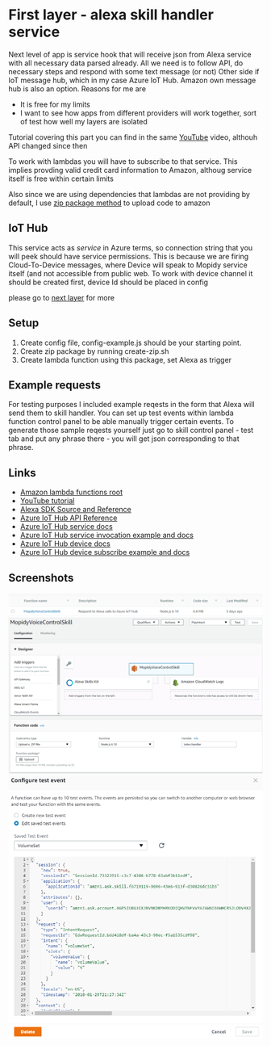 # First layer - alexa skill handler service 

Next level of app is service hook that will receive json from Alexa service with all necessary data parsed already. All we need is to follow API, do necessary steps and respond with some text message (or not)
Other side if IoT message hub, which in my case Azure IoT Hub. Amazon own message hub is also an option. Reasons for me are
* It is free for my limits
* I want to see how apps from different providers will work together, sort of test how well my layers are isolated

Tutorial covering this part you can find in the same [YouTube](https://www.youtube.com/watch?v=zt9WdE5kR6g) video, althouh API changed since then

To work with lambdas you will have to subscribe to that service. This implies provding valid credit card information to Amazon, althoug service itself is free within certain limits

Also since we are using dependencies that lambdas are not providing by default, I use [zip package method](https://docs.aws.amazon.com/lambda/latest/dg/nodejs-create-deployment-pkg.html) to upload code to amazon

## IoT Hub

This service acts as _service_ in Azure terms, so connection string that you will peek should have service permissions. This is because we are firing Cloud-To-Device messages, where Device will speak to Mopidy service itself (and not accessible from public web.
To work with device channel it should be created first, device Id should be placed in config

please go to [next layer](../02-mopidy-device-control) for more

## Setup 

1. Create config file, config-example.js should be your starting point. 
1. Create zip package by running create-zip.sh
1. Create lambda function using this package, set Alexa as trigger

## Example requests

For testing purposes I included example reqests in the form that Alexa will send them to skill handler. You can set up test events within lambda function control panel to be able manually trigger certain events.
To generate those sample reqests yourself just go to skill control panel - test tab and put any phrase there - you will get json corresponding to that phrase.

## Links

* [Amazon lambda functions root](https://eu-west-1.console.aws.amazon.com/lambda/home?region=eu-west-1#/functions)
* [YouTube tutorial](https://www.youtube.com/watch?time_continue=39&v=zt9WdE5kR6g)
* [Alexa SDK Source and Reference](https://github.com/alexa/alexa-skills-kit-sdk-for-nodejs)
* [Azure IoT Hub API Reference](https://docs.microsoft.com/en-us/javascript/api/azure-iothub/registry?view=azure-iot-typescript-latest)
* [Azure IoT Hub service docs](https://github.com/Azure/azure-iot-sdk-node/tree/master/service)
* [Azure IoT Hub service invocation example and docs](https://github.com/Azure/azure-iot-sdk-node/blob/master/service/samples/device_method.js)
* [Azure IoT Hub device docs](https://github.com/Azure/azure-iot-sdk-node/tree/master/device)
* [Azure IoT Hub device subscribe example and docs](https://github.com/Azure/azure-iot-sdk-node/blob/master/device/samples/device_methods.js)

## Screenshots

![Lambda root](https://raw.githubusercontent.com/anabolyc/alexa-mopidy-voice-control/master/screenshots/10-lambda-initial.png)
![Lambda settings](https://raw.githubusercontent.com/anabolyc/alexa-mopidy-voice-control/master/screenshots/11-lambda-settings.png)
![Lambda test event](https://raw.githubusercontent.com/anabolyc/alexa-mopidy-voice-control/master/screenshots/12-lambda-test-event.png)